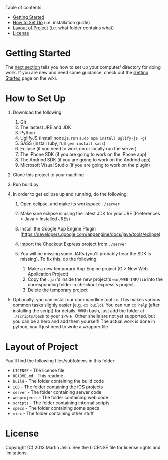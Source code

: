 Table of contents:

*	[Getting Started](#getting-started)
*	[How to Set Up](#how-to-set-up)  (i.e. installation guide)
*	[Layout of Project](#layout-of-project) (i.e. what folder contains what)
*	[License](#license)

Getting Started
===============

The [next section](how-to-set-up) tells you how to set up your computer/
directory for doing work.  If you are new and need some guidance, check out
the [Getting Started](../../wiki/Getting-Started) page on the wiki.

How to Set Up
=============

1.	Download the following:

	1.	Git
	2.	The lastest JRE and JDK
	3.	Python
	4.	UglifyJS (install node.js, run `sudo npm install uglify-js -g`)
	5.	SASS (install ruby, run `gem install sass`)
	6.	Eclipse (if you need to work on or locally run the server)
	7.	The iPhone SDK (if you are going to work on the iPhone app)
	8.	The Andriod SDK (if you are going to work on the Andriod app)
	9.	Microsoft Visual Studio (if you are going to work on the plugin)

3.	Clone this project to your machine

2.	Run build.py

3.	In order to get eclipse up and running, do the following:

	1.	Open eclipse, and make its workspace `./server`
	2.	Make sure eclipse is using the latest JDK for your JRE
			(Preferences > Java > Installed JREs)
	3.	Install the Google App Engine Plugin
			(https://developers.google.com/appengine/docs/java/tools/eclipse)
	4.	Import the Checkout Express project from `./server`

	5.	You will be missing some JARs (you'll probably hear the SDK is
		missing).  To fix this, do the following: 

		1.	Make a new temporary App Engine project
				(G > New Web Application Project)
		2.	Copy the `.jar`'s inside the new project's `war/WEB-INF/lib` into
				the corresponding folder in checkout express's project.
		3.	Delete the temporary project

4.	Optionally, you can install our commandline tool `cx`.  This makes
	various common tasks slighly easier (e.g. `cx build`).  You can run
	`cx help` (after installing the script) for details.
	With bash, just add the folder at `./scripts/bash` to your `$PATH`. Other
	shells are not yet supported, but you can be a hero and add them
	yourself!  The actual work is done in python, you'll just need to write
	a wrapper file

Layout of Project
=================

You'll find the following files/subfolders in this folder:

*	`LICENSE` - The license file
*	`README.md` - This readme.
*	`build` - The folder containing the build code
*	`iOS` - The folder containing the iOS projects
*	`server` - The folder containing server code
*	`webprojects` - The folder containing web code
*	`scripts` - The folder containing internal scripts
*	`specs` - The folder containing some specs 
*	`misc` - The folder containing other stuff

License
=======

Copyright (C) 2013 Martin Jelin.  See the LICENSE file for license rights and
limitations. 
